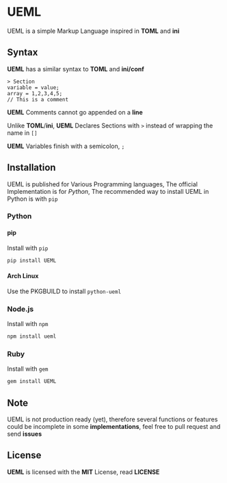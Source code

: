 
# UEML
UEML is a simple Markup Language inspired in **TOML** and **ini**

## Syntax
**UEML** has a similar syntax to **TOML** and **ini/conf**
```
> Section
variable = value;
array = 1,2,3,4,5;
// This is a comment
```
**UEML** Comments cannot go appended on a **line**

Unlike **TOML**/**ini**, **UEML** Declares Sections with `>` instead of wrapping the name in `[]`

**UEML** Variables finish with a semicolon, `;`

## Installation

UEML is published for Various Programming languages, The official Implementation is for _Python_, The recommended way to install UEML in Python is with `pip`
### Python
#### pip
Install with `pip`
```bash
pip install UEML
```
#### Arch Linux
Use the PKGBUILD to install `python-ueml`
### Node.js
Install with `npm`
```bash
npm install ueml
```
### Ruby
Install with `gem`
```bash
gem install UEML
```
## Note
UEML is not production ready (yet), therefore several functions or features could be incomplete in some **implementations**, feel free to pull request and send **issues**
## License

**UEML** is licensed with the **MIT** License, read **LICENSE**

